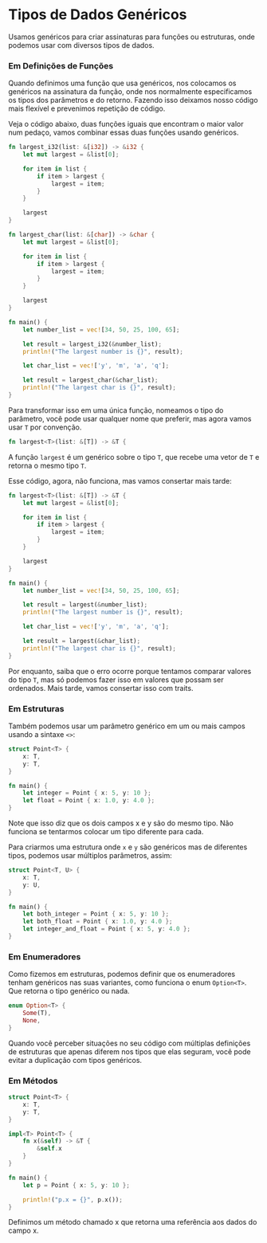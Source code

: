 # Tipos de Dados Genéricos

Usamos genéricos para criar assinaturas para funções ou estruturas, onde podemos usar com diversos tipos de dados.

### Em Definições de Funções

Quando definimos uma função que usa genéricos, nos colocamos os genéricos na assinatura da função, onde nos normalmente especificamos os tipos dos parâmetros e do retorno. Fazendo isso deixamos nosso código mais flexível e prevenimos repetição de código. 

Veja o código abaixo, duas funções iguais que encontram o maior valor num pedaço, vamos combinar essas duas funções usando genéricos.

```rust
fn largest_i32(list: &[i32]) -> &i32 {
    let mut largest = &list[0];

    for item in list {
        if item > largest {
            largest = item;
        }
    }

    largest
}

fn largest_char(list: &[char]) -> &char {
    let mut largest = &list[0];

    for item in list {
        if item > largest {
            largest = item;
        }
    }

    largest
}

fn main() {
    let number_list = vec![34, 50, 25, 100, 65];

    let result = largest_i32(&number_list);
    println!("The largest number is {}", result);

    let char_list = vec!['y', 'm', 'a', 'q'];

    let result = largest_char(&char_list);
    println!("The largest char is {}", result);
}
```

Para transformar isso em uma única função, nomeamos o tipo do parâmetro, você pode usar qualquer nome que preferir, mas agora vamos usar ```T``` por convenção.  

```rust 
fn largest<T>(list: &[T]) -> &T {
```

A função ```largest```  é um genérico sobre o tipo ```T```, que recebe uma vetor de ```T``` e retorna o mesmo tipo ```T```.

Esse código, agora, não funciona, mas vamos consertar mais tarde:

```rust
fn largest<T>(list: &[T]) -> &T {
    let mut largest = &list[0];

    for item in list {
        if item > largest {
            largest = item;
        }
    }

    largest
}

fn main() {
    let number_list = vec![34, 50, 25, 100, 65];

    let result = largest(&number_list);
    println!("The largest number is {}", result);

    let char_list = vec!['y', 'm', 'a', 'q'];

    let result = largest(&char_list);
    println!("The largest char is {}", result);
}
```

Por enquanto, saiba que o erro ocorre porque tentamos comparar valores do tipo ```T```, mas só podemos fazer isso em valores que possam ser ordenados. Mais tarde, vamos consertar isso com traits.

### Em Estruturas

Também podemos usar um parâmetro genérico em um ou mais campos usando a sintaxe ```<>```:

```rust
struct Point<T> {
    x: T,
    y: T,
}

fn main() {
    let integer = Point { x: 5, y: 10 };
    let float = Point { x: 1.0, y: 4.0 };
}
```

Note que isso diz que os dois campos x e y são do mesmo tipo. Não funciona se tentarmos colocar um tipo diferente para cada.

Para criarmos uma estrutura onde ```x``` e ```y``` são genéricos mas de diferentes tipos, podemos usar múltiplos parâmetros, assim: 

```rust
struct Point<T, U> {
    x: T,
    y: U,
}

fn main() {
    let both_integer = Point { x: 5, y: 10 };
    let both_float = Point { x: 1.0, y: 4.0 };
    let integer_and_float = Point { x: 5, y: 4.0 };
}
```

### Em Enumeradores

Como fizemos em estruturas, podemos definir que os enumeradores tenham genéricos nas suas variantes, como funciona o enum ```Option<T>```. Que retorna o tipo genérico ou nada. 

```rust
enum Option<T> {
    Some(T),
    None,
}
```

Quando você perceber situações no seu código com múltiplas definições de estruturas que apenas diferem nos tipos que elas seguram, você pode evitar a duplicação com tipos genéricos. 

### Em Métodos

```rust
struct Point<T> {
    x: T,
    y: T,
}

impl<T> Point<T> {
    fn x(&self) -> &T {
        &self.x
    }
}

fn main() {
    let p = Point { x: 5, y: 10 };

    println!("p.x = {}", p.x());
}
```

Definimos um método chamado x que retorna uma referência aos dados do campo x. 